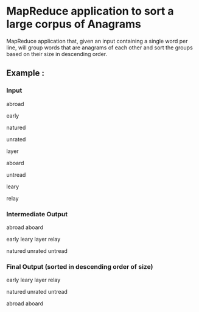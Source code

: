 # MapReduce application to sort a large corpus of Anagrams
MapReduce application that, given an input containing a single word per line, will group words that are anagrams of each other and sort the groups based on their size in descending order.

## Example :

### Input

abroad

early

natured

unrated

layer

aboard

untread

leary

relay

### Intermediate Output

abroad aboard

early leary layer relay

natured unrated untread

### Final Output (sorted in descending order of size)

early leary layer relay

natured unrated untread

abroad aboard

